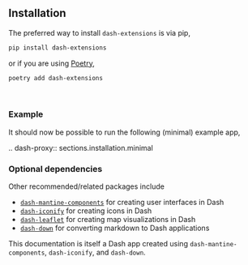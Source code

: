 ## Installation

The preferred way to install `dash-extensions` is via pip,

```bash
pip install dash-extensions
```

or if you are using [Poetry](https://python-poetry.org),

```bash
poetry add dash-extensions
```

<br>

### Example

It should now be possible to run the following (minimal) example app,

.. dash-proxy:: sections.installation.minimal

### Optional dependencies

Other recommended/related packages include

* [`dash-mantine-components`](https://www.dash-mantine-components.com/) for creating user interfaces in Dash
* [`dash-iconify`](https://www.dash-mantine-components.com/dash-iconify) for creating icons in Dash
* [`dash-leaflet`](https://github.com/thedirtyfew/dash-leaflet) for creating map visualizations in Dash
* [`dash-down`](https://github.com/emilhe/dash-down) for converting markdown to Dash applications

This documentation is itself a Dash app created using `dash-mantine-components`, `dash-iconify`, and `dash-down`.



